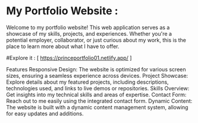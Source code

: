 # My Portfolio Website :

Welcome to my portfolio website! This web application serves as a showcase of my skills, projects, and experiences. Whether you're a potential employer, collaborator, or just curious about my work, this is the place to learn more about what I have to offer.

#Explore it : [  https://princeportfolio01.netlify.app/  ]

Features
Responsive Design: The website is optimized for various screen sizes, ensuring a seamless experience across devices.
Project Showcase: Explore details about my featured projects, including descriptions, technologies used, and links to live demos or repositories.
Skills Overview: Get insights into my technical skills and areas of expertise.
Contact Form: Reach out to me easily using the integrated contact form.
Dynamic Content: The website is built with a dynamic content management system, allowing for easy updates and additions.

